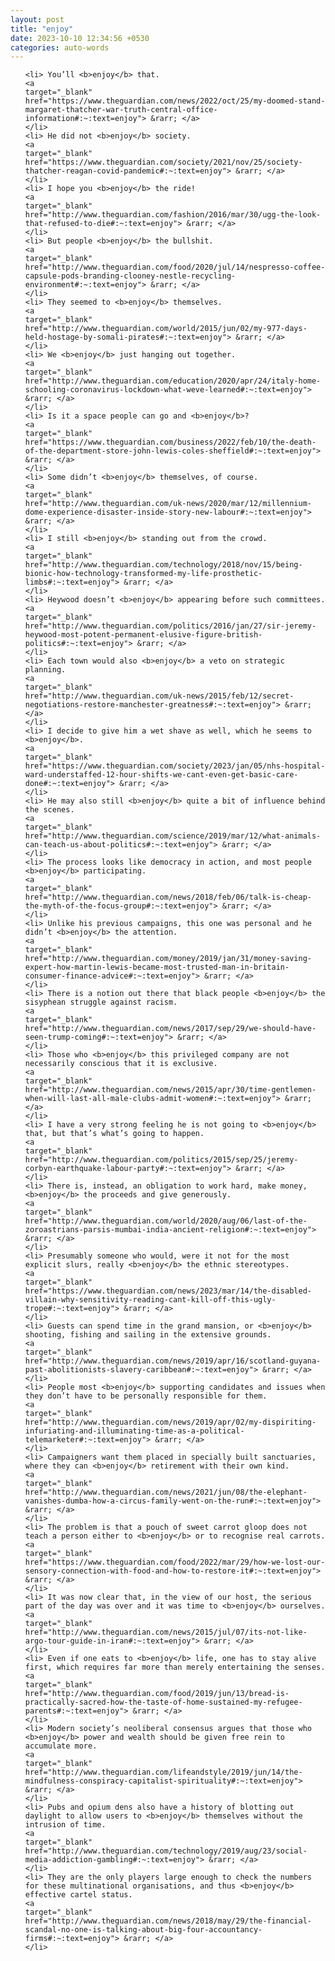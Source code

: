```yaml
---
layout: post
title: "enjoy"
date: 2023-10-10 12:34:56 +0530
categories: auto-words
---
```

<ol>

    <li> You’ll <b>enjoy</b> that.
    <a 
    target="_blank" 
    href="https://www.theguardian.com/news/2022/oct/25/my-doomed-stand-margaret-thatcher-war-truth-central-office-information#:~:text=enjoy"> &rarr; </a>
    </li>
    <li> He did not <b>enjoy</b> society.
    <a 
    target="_blank" 
    href="https://www.theguardian.com/society/2021/nov/25/society-thatcher-reagan-covid-pandemic#:~:text=enjoy"> &rarr; </a>
    </li>
    <li> I hope you <b>enjoy</b> the ride!
    <a 
    target="_blank" 
    href="http://www.theguardian.com/fashion/2016/mar/30/ugg-the-look-that-refused-to-die#:~:text=enjoy"> &rarr; </a>
    </li>
    <li> But people <b>enjoy</b> the bullshit.
    <a 
    target="_blank" 
    href="http://www.theguardian.com/food/2020/jul/14/nespresso-coffee-capsule-pods-branding-clooney-nestle-recycling-environment#:~:text=enjoy"> &rarr; </a>
    </li>
    <li> They seemed to <b>enjoy</b> themselves.
    <a 
    target="_blank" 
    href="http://www.theguardian.com/world/2015/jun/02/my-977-days-held-hostage-by-somali-pirates#:~:text=enjoy"> &rarr; </a>
    </li>
    <li> We <b>enjoy</b> just hanging out together.
    <a 
    target="_blank" 
    href="http://www.theguardian.com/education/2020/apr/24/italy-home-schooling-coronavirus-lockdown-what-weve-learned#:~:text=enjoy"> &rarr; </a>
    </li>
    <li> Is it a space people can go and <b>enjoy</b>?
    <a 
    target="_blank" 
    href="https://www.theguardian.com/business/2022/feb/10/the-death-of-the-department-store-john-lewis-coles-sheffield#:~:text=enjoy"> &rarr; </a>
    </li>
    <li> Some didn’t <b>enjoy</b> themselves, of course.
    <a 
    target="_blank" 
    href="http://www.theguardian.com/uk-news/2020/mar/12/millennium-dome-experience-disaster-inside-story-new-labour#:~:text=enjoy"> &rarr; </a>
    </li>
    <li> I still <b>enjoy</b> standing out from the crowd.
    <a 
    target="_blank" 
    href="http://www.theguardian.com/technology/2018/nov/15/being-bionic-how-technology-transformed-my-life-prosthetic-limbs#:~:text=enjoy"> &rarr; </a>
    </li>
    <li> Heywood doesn’t <b>enjoy</b> appearing before such committees.
    <a 
    target="_blank" 
    href="http://www.theguardian.com/politics/2016/jan/27/sir-jeremy-heywood-most-potent-permanent-elusive-figure-british-politics#:~:text=enjoy"> &rarr; </a>
    </li>
    <li> Each town would also <b>enjoy</b> a veto on strategic planning.
    <a 
    target="_blank" 
    href="http://www.theguardian.com/uk-news/2015/feb/12/secret-negotiations-restore-manchester-greatness#:~:text=enjoy"> &rarr; </a>
    </li>
    <li> I decide to give him a wet shave as well, which he seems to <b>enjoy</b>.
    <a 
    target="_blank" 
    href="https://www.theguardian.com/society/2023/jan/05/nhs-hospital-ward-understaffed-12-hour-shifts-we-cant-even-get-basic-care-done#:~:text=enjoy"> &rarr; </a>
    </li>
    <li> He may also still <b>enjoy</b> quite a bit of influence behind the scenes.
    <a 
    target="_blank" 
    href="http://www.theguardian.com/science/2019/mar/12/what-animals-can-teach-us-about-politics#:~:text=enjoy"> &rarr; </a>
    </li>
    <li> The process looks like democracy in action, and most people <b>enjoy</b> participating.
    <a 
    target="_blank" 
    href="http://www.theguardian.com/news/2018/feb/06/talk-is-cheap-the-myth-of-the-focus-group#:~:text=enjoy"> &rarr; </a>
    </li>
    <li> Unlike his previous campaigns, this one was personal and he didn’t <b>enjoy</b> the attention.
    <a 
    target="_blank" 
    href="http://www.theguardian.com/money/2019/jan/31/money-saving-expert-how-martin-lewis-became-most-trusted-man-in-britain-consumer-finance-advice#:~:text=enjoy"> &rarr; </a>
    </li>
    <li> There is a notion out there that black people <b>enjoy</b> the sisyphean struggle against racism.
    <a 
    target="_blank" 
    href="http://www.theguardian.com/news/2017/sep/29/we-should-have-seen-trump-coming#:~:text=enjoy"> &rarr; </a>
    </li>
    <li> Those who <b>enjoy</b> this privileged company are not necessarily conscious that it is exclusive.
    <a 
    target="_blank" 
    href="http://www.theguardian.com/news/2015/apr/30/time-gentlemen-when-will-last-all-male-clubs-admit-women#:~:text=enjoy"> &rarr; </a>
    </li>
    <li> I have a very strong feeling he is not going to <b>enjoy</b> that, but that’s what’s going to happen.
    <a 
    target="_blank" 
    href="http://www.theguardian.com/politics/2015/sep/25/jeremy-corbyn-earthquake-labour-party#:~:text=enjoy"> &rarr; </a>
    </li>
    <li> There is, instead, an obligation to work hard, make money, <b>enjoy</b> the proceeds and give generously.
    <a 
    target="_blank" 
    href="http://www.theguardian.com/world/2020/aug/06/last-of-the-zoroastrians-parsis-mumbai-india-ancient-religion#:~:text=enjoy"> &rarr; </a>
    </li>
    <li> Presumably someone who would, were it not for the most explicit slurs, really <b>enjoy</b> the ethnic stereotypes.
    <a 
    target="_blank" 
    href="https://www.theguardian.com/news/2023/mar/14/the-disabled-villain-why-sensitivity-reading-cant-kill-off-this-ugly-trope#:~:text=enjoy"> &rarr; </a>
    </li>
    <li> Guests can spend time in the grand mansion, or <b>enjoy</b> shooting, fishing and sailing in the extensive grounds.
    <a 
    target="_blank" 
    href="http://www.theguardian.com/news/2019/apr/16/scotland-guyana-past-abolitionists-slavery-caribbean#:~:text=enjoy"> &rarr; </a>
    </li>
    <li> People most <b>enjoy</b> supporting candidates and issues when they don’t have to be personally responsible for them.
    <a 
    target="_blank" 
    href="http://www.theguardian.com/news/2019/apr/02/my-dispiriting-infuriating-and-illuminating-time-as-a-political-telemarketer#:~:text=enjoy"> &rarr; </a>
    </li>
    <li> Campaigners want them placed in specially built sanctuaries, where they can <b>enjoy</b> retirement with their own kind.
    <a 
    target="_blank" 
    href="http://www.theguardian.com/news/2021/jun/08/the-elephant-vanishes-dumba-how-a-circus-family-went-on-the-run#:~:text=enjoy"> &rarr; </a>
    </li>
    <li> The problem is that a pouch of sweet carrot gloop does not teach a person either to <b>enjoy</b> or to recognise real carrots.
    <a 
    target="_blank" 
    href="https://www.theguardian.com/food/2022/mar/29/how-we-lost-our-sensory-connection-with-food-and-how-to-restore-it#:~:text=enjoy"> &rarr; </a>
    </li>
    <li> It was now clear that, in the view of our host, the serious part of the day was over and it was time to <b>enjoy</b> ourselves.
    <a 
    target="_blank" 
    href="http://www.theguardian.com/news/2015/jul/07/its-not-like-argo-tour-guide-in-iran#:~:text=enjoy"> &rarr; </a>
    </li>
    <li> Even if one eats to <b>enjoy</b> life, one has to stay alive first, which requires far more than merely entertaining the senses.
    <a 
    target="_blank" 
    href="http://www.theguardian.com/food/2019/jun/13/bread-is-practically-sacred-how-the-taste-of-home-sustained-my-refugee-parents#:~:text=enjoy"> &rarr; </a>
    </li>
    <li> Modern society’s neoliberal consensus argues that those who <b>enjoy</b> power and wealth should be given free rein to accumulate more.
    <a 
    target="_blank" 
    href="http://www.theguardian.com/lifeandstyle/2019/jun/14/the-mindfulness-conspiracy-capitalist-spirituality#:~:text=enjoy"> &rarr; </a>
    </li>
    <li> Pubs and opium dens also have a history of blotting out daylight to allow users to <b>enjoy</b> themselves without the intrusion of time.
    <a 
    target="_blank" 
    href="http://www.theguardian.com/technology/2019/aug/23/social-media-addiction-gambling#:~:text=enjoy"> &rarr; </a>
    </li>
    <li> They are the only players large enough to check the numbers for these multinational organisations, and thus <b>enjoy</b> effective cartel status.
    <a 
    target="_blank" 
    href="http://www.theguardian.com/news/2018/may/29/the-financial-scandal-no-one-is-talking-about-big-four-accountancy-firms#:~:text=enjoy"> &rarr; </a>
    </li>